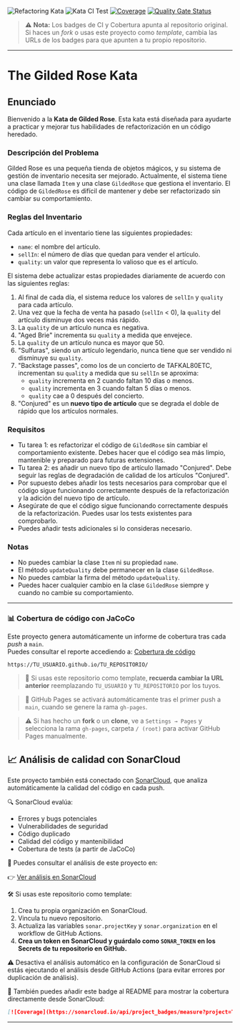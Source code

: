 
![Refactoring Kata](https://img.shields.io/badge/Kata%20Refactoring-Easy-brightgreen?style=flat-square)
![Kata CI Test](https://img.shields.io/github/actions/workflow/status/IT-Academy-Back/gilded-rose-Java-Kata-Refactoring/ci.yml?branch=main&label=CI%20Kata%20Test&style=flat-square)
[![Coverage](https://sonarcloud.io/api/project_badges/measure?project=IT-Academy-Back_gilded-rose-Java-Kata-Refactoring&metric=coverage)](https://sonarcloud.io/summary/new_code?id=IT-Academy-Back_gilded-rose-Java-Kata-Refactoring)
[![Quality Gate Status](https://sonarcloud.io/api/project_badges/measure?project=IT-Academy-Back_gilded-rose-Java-Kata-Refactoring&metric=alert_status)](https://sonarcloud.io/summary/new_code?id=IT-Academy-Back_gilded-rose-Java-Kata-Refactoring)

> ⚠️ **Nota:** Los badges de CI y Cobertura apunta al repositorio original.
> Si haces un *fork* o usas este proyecto como *template*, cambia las URLs de los badges para que apunten a tu propio repositorio.
---
# The Gilded Rose Kata

## Enunciado

Bienvenido a la **Kata de Gilded Rose**. Esta kata está diseñada para ayudarte a practicar y mejorar tus habilidades de refactorización en un código heredado.

### Descripción del Problema

Gilded Rose es una pequeña tienda de objetos mágicos, y su sistema de gestión de inventario necesita ser mejorado. Actualmente, el sistema tiene una clase llamada `Item` y una clase `GildedRose` que gestiona el inventario. El código de `GildedRose` es difícil de mantener y debe ser refactorizado sin cambiar su comportamiento.

### Reglas del Inventario

Cada artículo en el inventario tiene las siguientes propiedades:
- `name`: el nombre del artículo.
- `sellIn`: el número de días que quedan para vender el artículo.
- `quality`: un valor que representa lo valioso que es el artículo.

El sistema debe actualizar estas propiedades diariamente de acuerdo con las siguientes reglas:

1. Al final de cada día, el sistema reduce los valores de `sellIn` y `quality` para cada artículo.
2. Una vez que la fecha de venta ha pasado (`sellIn` < 0), la `quality` del artículo disminuye dos veces más rápido.
3. La `quality` de un artículo nunca es negativa.
4. "Aged Brie" incrementa su `quality` a medida que envejece.
5. La `quality` de un artículo nunca es mayor que 50.
6. "Sulfuras", siendo un artículo legendario, nunca tiene que ser vendido ni disminuye su `quality`.
7. "Backstage passes", como los de un concierto de TAFKAL80ETC, incrementan su `quality` a medida que su `sellIn` se aproxima:
    - `quality` incrementa en 2 cuando faltan 10 días o menos.
    - `quality` incrementa en 3 cuando faltan 5 días o menos.
    - `quality` cae a 0 después del concierto.
9. "Conjured" es un **nuevo tipo de artículo** que se degrada el doble de rápido que los artículos normales.

### Requisitos

- Tu tarea 1: es refactorizar el código de `GildedRose` sin cambiar el comportamiento existente. Debes hacer que el código sea más limpio, mantenible y preparado para futuras extensiones.
- Tu tarea 2: es añadir un nuevo tipo de artículo llamado "Conjured". Debe seguir las reglas de degradación de calidad de los artículos "Conjured".
- Por supuesto debes añadir los tests necesarios para comprobar que el código sigue funcionando correctamente después de la refactorización y la adición del nuevo tipo de artículo.
- Asegúrate de que el código sigue funcionando correctamente después de la refactorización. Puedes usar los tests existentes para comprobarlo.
- Puedes añadir tests adicionales si lo consideras necesario.

### Notas

- No puedes cambiar la clase `Item` ni su propiedad `name`.
- El método `updateQuality` debe permanecer en la clase `GildedRose`.
- No puedes cambiar la firma del método `updateQuality`.
- Puedes hacer cualquier cambio en la clase `GildedRose` siempre y cuando no cambie su comportamiento.

---

### 📊 **Cobertura de código con JaCoCo**

Este proyecto genera automáticamente un informe de cobertura tras cada *push* a `main`.  
Puedes consultar el reporte accediendo a:
[Cobertura de código](https://IT-Academy-Back.github.io/gilded-rose-Java-Kata-Refactoring)

```
https://TU_USUARIO.github.io/TU_REPOSITORIO/
```

> 📝 Si usas este repositorio como template, **recuerda cambiar la URL anterior** reemplazando `TU_USUARIO` y `TU_REPOSITORIO` por los tuyos.

> 📄 GitHub Pages se activará automáticamente tras el primer push a `main`, cuando se genere la rama `gh-pages`.

> ⚠️ Si has hecho un **fork** o un **clone**, ve a `Settings → Pages` y selecciona la rama `gh-pages`, carpeta `/ (root)` para activar GitHub Pages manualmente.


## 📈 Análisis de calidad con SonarCloud

Este proyecto también está conectado con [SonarCloud](https://sonarcloud.io), que analiza automáticamente la calidad del código en cada push.

🔍 SonarCloud evalúa:

- Errores y bugs potenciales
- Vulnerabilidades de seguridad
- Código duplicado
- Calidad del código y mantenibilidad
- Cobertura de tests (a partir de JaCoCo)

🔗 Puedes consultar el análisis de este proyecto en:

👉 [Ver análisis en SonarCloud](https://sonarcloud.io/project/overview?id=IT-Academy-Back_java-template-with-analysis)

🛠️ Si usas este repositorio como template:
1. Crea tu propia organización en SonarCloud.
2. Vincula tu nuevo repositorio.
3. Actualiza las variables `sonar.projectKey` y `sonar.organization` en el workflow de GitHub Actions.
4. **Crea un token en SonarCloud y guárdalo como `SONAR_TOKEN` en los Secrets de tu repositorio en GitHub.**

⚠️ Desactiva el análisis automático en la configuración de SonarCloud si estás ejecutando el análisis desde GitHub Actions (para evitar errores por duplicación de análisis).

📛 También puedes añadir este badge al README para mostrar la cobertura directamente desde SonarCloud:

```markdown
[![Coverage](https://sonarcloud.io/api/project_badges/measure?project=TU-USUARIO-GITHUB_TU-REPOSITORIO&metric=coverage)](https://sonarcloud.io/summary/new_code?id=TU-USUARIO-GITHUB_TU-REPOSITORIO)
```
---
